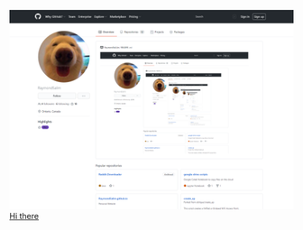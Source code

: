 ![Recursion](https://github.com/RaymondSalim/RaymondSalim/blob/07bb95efba0b8c74b2cb0b6a8935b8ec10c80c0d/Recursion.png)
<a href="https://github.com/RaymondSalim">Hi there</a>
